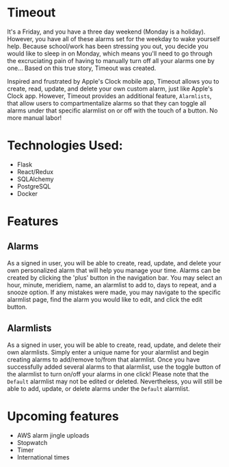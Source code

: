 # Timeout
It's a Friday, and you have a three day weekend (Monday is a holiday). However, you have all of these alarms set for the weekday to wake yourself help. Because school/work has been stressing you out, you decide you would like to sleep in on Monday, which means you'll need to go through the excruciating pain of having to manually turn off all your alarms one by one... Based on this true story, Timeout was created.

Inspired and frustrated by Apple's Clock mobile app, Timeout allows you to create, read, update, and delete your own custom alarm, just like Apple's Clock app. However, Timeout provides an additional feature, `Alarmlists`, that allow users to compartmentalize alarms so that they can toggle all alarms under that specific alarmlist on or off with the touch of a button. No more manual labor!

# Technologies Used:
* Flask
* React/Redux
* SQLAlchemy
* PostgreSQL
* Docker

# Features
## Alarms
As a signed in user, you will be able to create, read, update, and delete your own personalized alarm that will help you manage your time. Alarms can be created by clicking the 'plus' button in the navigation bar. You may select an hour, minute, meridiem, name, an alarmlist to add to, days to repeat, and a snooze option. If any mistakes were made, you may navigate to the specific alarmlist page, find the alarm you would like to edit, and click the edit button.

## Alarmlists
As a signed in user, you will be able to create, read, update, and delete their own alarmlists. Simply enter a unique name for your alarmlist and begin creating alarms to add/remove to/from that alarmlist. Once you have successfully added several alarms to that alarmlist, use the toggle button of the alarmlist to turn on/off your alarms in one click! Please note that the `Default` alarmlist may not be edited or deleted. Nevertheless, you will still be able to add, update, or delete alarms under the `Default` alarmlist.

# Upcoming features
* AWS alarm jingle uploads
* Stopwatch
* Timer
* International times
